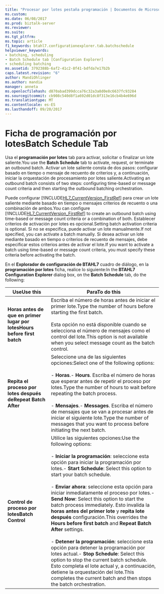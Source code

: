 ```yaml
---
title: "Procesar por lotes pestaña programación | Documentos de Microsoft"
ms.custom: 
ms.date: 06/08/2017
ms.prod: biztalk-server
ms.reviewer: 
ms.suite: 
ms.tgt_pltfrm: 
ms.topic: article
f1_keywords: btahl7.configurationexplorer.tab.batchschedule
helpviewer_keywords:
- batching, scheduling
- Batch Schedule tab [Configuration Explorer]
- scheduling batching
ms.assetid: 3792388b-6af2-41c2-8f41-bdfda7e17b2b
caps.latest.revision: "6"
author: MandiOhlinger
ms.author: mandia
manager: anneta
ms.openlocfilehash: d870abad399dcca76c32a3a8d0e8c6637fc93284
ms.sourcegitcommit: cb908c540d8f1a692d01dc8f313e16cb4b4e696d
ms.translationtype: MT
ms.contentlocale: es-ES
ms.lasthandoff: 09/20/2017
---
```

# <a name="batch-schedule-tab"></a><span data-ttu-id="7e3d3-102">Ficha de programación por lotes</span><span class="sxs-lookup"><span data-stu-id="7e3d3-102">Batch Schedule Tab</span></span>
<span data-ttu-id="7e3d3-103">Usa el **programación por lotes** tab para activar, solicitar o finalizar un lote saliente.</span><span class="sxs-lookup"><span data-stu-id="7e3d3-103">You use the **Batch Schedule** tab to activate, request, or terminate an outbound batch.</span></span> <span data-ttu-id="7e3d3-104">Activar un lote saliente consta de dos pasos: configurar basado en tiempo o mensaje de recuento de criterios y, a continuación, iniciar la orquestación de procesamiento por lotes saliente.</span><span class="sxs-lookup"><span data-stu-id="7e3d3-104">Activating an outbound batch consists of two steps: configuring time-based or message count criteria and then starting the outbound batching orchestration.</span></span>  
  
 <span data-ttu-id="7e3d3-105">Puede configurar [!INCLUDE[HL7_CurrentVersion_FirstRef](../../includes/hl7-currentversion-firstref-md.md)] para crear un lote saliente mediante basado en tiempo o mensajes criterios de recuento o una combinación de ambos.</span><span class="sxs-lookup"><span data-stu-id="7e3d3-105">You can configure [!INCLUDE[HL7_CurrentVersion_FirstRef](../../includes/hl7-currentversion-firstref-md.md)] to create an outbound batch using time-based or message count criteria or a combination of both.</span></span> <span data-ttu-id="7e3d3-106">Establecer criterios de activación por lotes es opcional.</span><span class="sxs-lookup"><span data-stu-id="7e3d3-106">Setting batch activation criteria is optional.</span></span> <span data-ttu-id="7e3d3-107">Si no se especifica, puede activar un lote manualmente.</span><span class="sxs-lookup"><span data-stu-id="7e3d3-107">If not specified, you can activate a batch manually.</span></span> <span data-ttu-id="7e3d3-108">Si desea activar un lote mediante basado en tiempo o criterios de recuento de mensajes, debe especificar estos criterios antes de activar el lote.</span><span class="sxs-lookup"><span data-stu-id="7e3d3-108">If you want to activate a batch using time-based or message count criteria, you must specify these criteria before activating the batch.</span></span>  
  
 <span data-ttu-id="7e3d3-109">En el **Explorador de configuración de BTAHL7** cuadro de diálogo, en la **programación por lotes** ficha, realice lo siguiente:</span><span class="sxs-lookup"><span data-stu-id="7e3d3-109">In the **BTAHL7 Configuration Explorer** dialog box, on the **Batch Schedule** tab, do the following:</span></span>  
  
|<span data-ttu-id="7e3d3-110">Use</span><span class="sxs-lookup"><span data-stu-id="7e3d3-110">Use this</span></span>|<span data-ttu-id="7e3d3-111">Para</span><span class="sxs-lookup"><span data-stu-id="7e3d3-111">To do this</span></span>|  
|--------------|----------------|  
|<span data-ttu-id="7e3d3-112">**Horas antes de que en primer lugar por lotes**</span><span class="sxs-lookup"><span data-stu-id="7e3d3-112">**Hours before first batch**</span></span>|<span data-ttu-id="7e3d3-113">Escriba el número de horas antes de iniciar el primer lote.</span><span class="sxs-lookup"><span data-stu-id="7e3d3-113">Type the number of hours before starting the first batch.</span></span><br /><br /> <span data-ttu-id="7e3d3-114">Esta opción no está disponible cuando se selecciona el número de mensajes como el control del lote.</span><span class="sxs-lookup"><span data-stu-id="7e3d3-114">This option is not available when you select message count as the batch control.</span></span>|  
|<span data-ttu-id="7e3d3-115">**Repita el proceso por lotes después de**</span><span class="sxs-lookup"><span data-stu-id="7e3d3-115">**Repeat Batch After**</span></span>|<span data-ttu-id="7e3d3-116">Seleccione una de las siguientes opciones:</span><span class="sxs-lookup"><span data-stu-id="7e3d3-116">Select one of the following options:</span></span><br /><br /> <span data-ttu-id="7e3d3-117">-                   **Horas**.</span><span class="sxs-lookup"><span data-stu-id="7e3d3-117">-                   **Hours**.</span></span> <span data-ttu-id="7e3d3-118">Escriba el número de horas que esperar antes de repetir el proceso por lotes.</span><span class="sxs-lookup"><span data-stu-id="7e3d3-118">Type the number of hours to wait before repeating the batch process.</span></span><br /><br /> <span data-ttu-id="7e3d3-119">-                   **Mensajes**.</span><span class="sxs-lookup"><span data-stu-id="7e3d3-119">-                   **Messages**.</span></span> <span data-ttu-id="7e3d3-120">Escriba el número de mensajes que se van a procesar antes de iniciar el siguiente lote.</span><span class="sxs-lookup"><span data-stu-id="7e3d3-120">Type the number of messages that you want to process before initiating the next batch.</span></span>|  
|<span data-ttu-id="7e3d3-121">**Control de proceso por lotes**</span><span class="sxs-lookup"><span data-stu-id="7e3d3-121">**Batch Control**</span></span>|<span data-ttu-id="7e3d3-122">Utilice las siguientes opciones:</span><span class="sxs-lookup"><span data-stu-id="7e3d3-122">Use the following options:</span></span><br /><br /> <span data-ttu-id="7e3d3-123">-                   **Iniciar la programación**: seleccione esta opción para iniciar la programación por lotes.</span><span class="sxs-lookup"><span data-stu-id="7e3d3-123">-                   **Start Schedule**: Select this option to start your batch schedule.</span></span><br /><br /> <span data-ttu-id="7e3d3-124">-                   **Enviar ahora**: seleccione esta opción para iniciar inmediatamente el proceso por lotes.</span><span class="sxs-lookup"><span data-stu-id="7e3d3-124">-                   **Send Now**: Select this option to start the batch process immediately.</span></span> <span data-ttu-id="7e3d3-125">Esto invalida la **horas antes del primer lote** y **repita lote después** configuración.</span><span class="sxs-lookup"><span data-stu-id="7e3d3-125">This overrides the **Hours before first batch** and **Repeat Batch After** settings.</span></span><br /><br /> <span data-ttu-id="7e3d3-126">-                   **Detener la programación**: seleccione esta opción para detener la programación por lotes actual.</span><span class="sxs-lookup"><span data-stu-id="7e3d3-126">-                   **Stop Schedule**: Select this option to stop the current batch schedule.</span></span> <span data-ttu-id="7e3d3-127">Esto completa el lote actual y, a continuación, detiene la orquestación del lote.</span><span class="sxs-lookup"><span data-stu-id="7e3d3-127">This completes the current batch and then stops the batch orchestration.</span></span>|